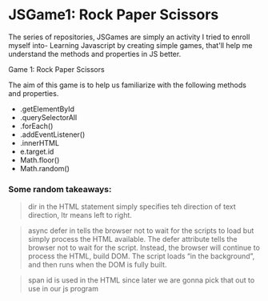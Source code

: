 # JSGame1: Rock Paper Scissors
The series of repositories, JSGames are simply an activity I tried to enroll myself into- Learning Javascript by creating simple games, that'll help me understand the methods and properties in JS better.

Game 1: Rock Paper Scissors

The aim of this game is to help us familiarize with the following methods and properties.
* .getElementById
*  .querySelectorAll
*  .forEach()
*  .addEventListener()
*  .innerHTML
*  e.target.id
*  Math.floor()
*  Math.random()


### Some random takeaways:
> dir in the HTML statement __<html lang="en" dir="ltr">__ simply specifies teh direction of text direction, ltr means left to right.
  
> async defer in  __<script src="" async defer></script>__ tells the browser not to wait for the scripts to load but simply process the HTML available.
  The defer attribute tells the browser not to wait for the script. Instead, the browser will continue to process the HTML, build DOM. The script loads “in the     background”, and then runs when the DOM is fully built.
  
> span id is used in the HTML since later we are gonna pick that out to use in our js program
